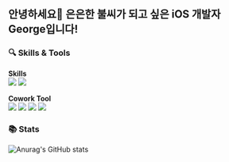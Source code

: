 ## 안녕하세요👋 은은한 불씨가 되고 싶은 iOS 개발자 George입니다!

### 🔍 Skills & Tools
**Skills** </br>
<img src="https://img.shields.io/badge/swift-0080FF?style=flat-square&logo=Swift&logoColor=white"/>
<img src="https://img.shields.io/badge/Uikit-100000?style=flat-square&logo=Uikit&logoColor=white"/>

**Cowork Tool** </br>
<img src="https://img.shields.io/badge/Github-100000?style=flat-square&logo=Github&logoColor=white"/>
<img src="https://img.shields.io/badge/Notion-EEE6C4?style=flat-square&logo=Notion&logoColor=white"/>
<img src="https://img.shields.io/badge/Slack-4A154B?style=flat-square&logo=Slack&logoColor=white"/>
<img src="https://img.shields.io/badge/Figma-FF0000?style=flat-square&logo=Figma&logoColor=white"/>

### 📚 Stats
![Anurag's GitHub stats](https://github-readme-stats.vercel.app/api?username=kimseongj&show_icons=true&theme=dark)
